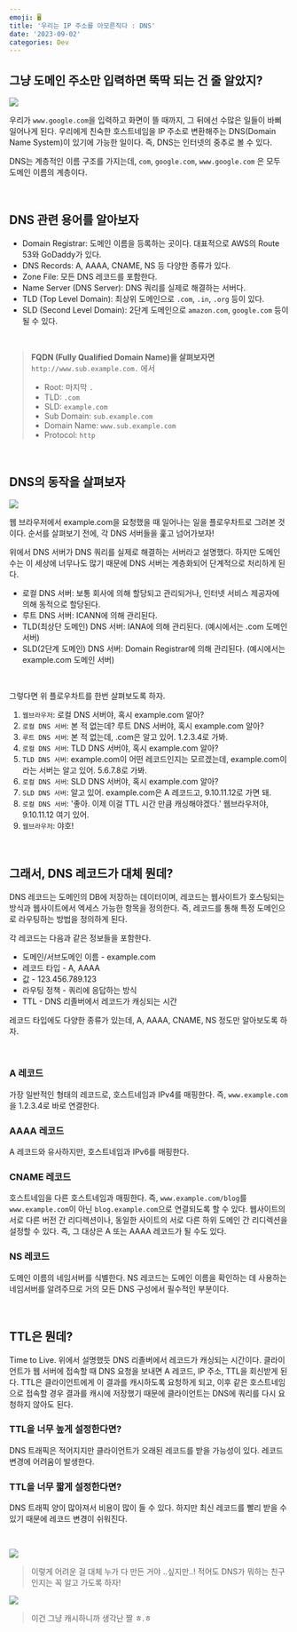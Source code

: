 ```yaml
---
emoji: 🖥️
title: '우리는 IP 주소를 아모른직다 : DNS'
date: '2023-09-02'
categories: Dev
---
```


## 그냥 도메인 주소만 입력하면 뚝딱 되는 건 줄 알았지?

![](0.jpeg)

우리가 `www.google.com`을 입력하고 화면이 뜰 때까지, 그 뒤에선 수많은 일들이 바삐 일어나게 된다. 우리에게 친숙한 호스트네임을 IP 주소로 변환해주는 DNS(Domain Name System)이 있기에 가능한 일이다. 즉, DNS는 인터넷의 중추로 볼 수 있다.

DNS는 계층적인 이름 구조를 가지는데, `com`, `google.com`,  `www.google.com` 은 모두 도메인 이름의 계층이다.

&nbsp;

## DNS 관련 용어를 알아보자

- Domain Registrar: 도메인 이름을 등록하는 곳이다. 대표적으로 AWS의 Route 53와 GoDaddy가 있다.
- DNS Records: A, AAAA, CNAME, NS 등 다양한 종류가 있다.
- Zone File: 모든 DNS 레코드를 포함한다.
- Name Server (DNS Server): DNS 쿼리를 실제로 해결하는 서버다.
- TLD (Top Level Domain): 최상위 도메인으로 `.com`, `.in`, `.org` 등이 있다.
- SLD (Second Level Domain): 2단계 도메인으로 `amazon.com`, `google.com` 등이 될 수 있다.

&nbsp;

> **FQDN (Fully Qualified Domain Name)을 살펴보자면**  
> `http://www.sub.example.com.` 에서  
> - Root: 마지막 `.`  
> - TLD: `.com`  
> - SLD: `example.com`  
> - Sub Domain: `sub.example.com`  
> - Domain Name: `www.sub.example.com`  
> - Protocol: `http`  

&nbsp;

## DNS의 동작을 살펴보자

![](1.png)

웹 브라우저에서 example.com을 요청했을 때 일어나는 일을 플로우차트로 그려본 것이다. 순서를 살펴보기 전에, 각 DNS 서버들을 훑고 넘어가보자!

위에서 DNS 서버가 DNS 쿼리를 실제로 해결하는 서버라고 설명했다. 하지만 도메인 수는 이 세상에 너무나도 많기 때문에 DNS 서버는 계층화되어 단계적으로 처리하게 된다.

- 로컬 DNS 서버: 보통 회사에 의해 할당되고 관리되거나, 인터넷 서비스 제공자에 의해 동적으로 할당된다.
- 루트 DNS 서버: ICANN에 의해 관리된다.
- TLD(최상단 도메인) DNS 서버: IANA에 의해 관리된다. (예시에서는 .com 도메인 서버)
- SLD(2단계 도메인) DNS 서버: Domain Registrar에 의해 관리된다. (예시에서는 example.com 도메인 서버)

&nbsp;

그렇다면 위 플로우차트를 한번 살펴보도록 하자.

1. `웹브라우저`: 로컬 DNS 서버야, 혹시 example.com 알아?
2. `로컬 DNS 서버`: 본 적 없는데? 루트 DNS 서버야, 혹시 example.com 알아?
3. `루트 DNS 서버`: 본 적 없는데, .com은 알고 있어. 1.2.3.4로 가봐.
4. `로컬 DNS 서버`: TLD DNS 서버야, 혹시 example.com 알아?
5. `TLD DNS 서버`: example.com이 어떤 레코드인지는 모르겠는데, example.com이라는 서버는 알고 있어. 5.6.7.8로 가봐.
6. `로컬 DNS 서버`: SLD DNS 서버야, 혹시 example.com 알아?
7. `SLD DNS 서버`: 알고 있어. example.com은 A 레코드고, 9.10.11.12로 가면 돼.
8. `로컬 DNS 서버`: '좋아. 이제 이걸 TTL 시간 만큼 캐싱해야겠다.' 웹브라우저야, 9.10.11.12 여기 있어.
9. `웹브라우저`: 야호!

&nbsp;

## 그래서, DNS 레코드가 대체 뭔데?

DNS 레코드는 도메인의 DB에 저장하는 데이터이며, 레코드는 웹사이트가 호스팅되는 방식과 웹사이트에서 엑세스 가능한 항목을 정의한다. 즉, 레코드를 통해 특정 도메인으로 라우팅하는 방법을 정의하게 된다.

각 레코드는 다음과 같은 정보들을 포함한다.
- 도메인/서브도메인 이름 - example.com
- 레코드 타입 - A, AAAA
- 값 - 123.456.789.123
- 라우팅 정책 - 쿼리에 응답하는 방식
- TTL - DNS 리졸버에서 레코드가 캐싱되는 시간

레코드 타입에도 다양한 종류가 있는데, A, AAAA, CNAME, NS 정도만 알아보도록 하자.

&nbsp;

### A 레코드

가장 일반적인 형태의 레코드로, 호스트네임과 IPv4를 매핑한다. 즉, `www.example.com`을 1.2.3.4로 바로 연결한다.

### AAAA 레코드

A 레코드와 유사하지만, 호스트네임과 IPv6를 매핑한다.

### CNAME 레코드

호스트네임을 다른 호스트네임과 매핑한다. 즉, `www.example.com/blog`를 `www.example.com`이 아닌 `blog.example.com`으로 연결되도록 할 수 있다. 웹사이트의 서로 다른 버전 간 리디렉션이나, 동일한 사이트의 서로 다른 하위 도메인 간 리디렉션을 설정할 수 있다. 즉, 그 대상은 A 또는 AAAA 레코드가 될 수도 있다.

### NS 레코드

도메인 이름의 네임서버를 식별한다. NS 레코드는 도메인 이름을 확인하는 데 사용하는 네임서버를 알려주므로 거의 모든 DNS 구성에서 필수적인 부분이다.

&nbsp;

## TTL은 뭔데?

Time to Live. 위에서 설명했듯 DNS 리졸버에서 레코드가 캐싱되는 시간이다. 클라이언트가 웹 서버에 접속할 때 DNS 요청을 보내면 A 레코드, IP 주소, TTL을 회신받게 된다. TTL은 클라이언트에게 이 결과를 캐시하도록 요청하게 되고, 이후 같은 호스트네임으로 접속할 경우 결과를 캐시에 저장했기 때문에 클라이언트는 DNS에 쿼리를 다시 요청하지 않아도 된다.

### TTL을 너무 높게 설정한다면?

DNS 트래픽은 적어지지만 클라이언트가 오래된 레코드를 받을 가능성이 있다. 레코드 변경에 어려움이 발생한다.

### TTL을 너무 짧게 설정한다면?

DNS 트래픽 양이 많아져서 비용이 많이 들 수 있다. 하지만 최신 레코드를 빨리 받을 수 있기 때문에 레코드 변경이 쉬워진다.

&nbsp;

![](2.jpeg)

> 이렇게 어려운 걸 대체 누가 다 만든 거야
..싶지만..! 적어도 DNS가 뭐하는 친구인지는 꼭 알고 가도록 하자!

![](3.png)
> 이건 그냥 캐시하니까 생각난 짤 ㅎ.ㅎ

```toc
```